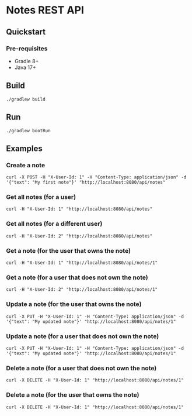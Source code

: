 # Notes REST API

## Quickstart

### Pre-requisites

- Gradle 8+
- Java 17+

## Build

```shell
./gradlew build
```

## Run

```shell
./gradlew bootRun
```

## Examples

### Create a note

```shell
curl -X POST -H "X-User-Id: 1" -H "Content-Type: application/json" -d '{"text": "My first note"}' "http://localhost:8080/api/notes"
```

### Get all notes (for a user)

```shell
curl -H "X-User-Id: 1" "http://localhost:8080/api/notes"
```

### Get all notes (for a different user)

```shell
curl -H "X-User-Id: 2" "http://localhost:8080/api/notes"
```


### Get a note (for the user that owns the note)

```shell
curl -H "X-User-Id: 1" "http://localhost:8080/api/notes/1"
```

### Get a note (for a user that does not own the note)

```shell
curl -H "X-User-Id: 2" "http://localhost:8080/api/notes/1"
```

### Update a note (for the user that owns the note)

```shell
curl -X PUT -H "X-User-Id: 1" -H "Content-Type: application/json" -d '{"text": "My updated note"}' "http://localhost:8080/api/notes/1"
```

### Update a note (for a user that does not own the note)

```shell
curl -X PUT -H "X-User-Id: 1" -H "Content-Type: application/json" -d '{"text": "My updated note"}' "http://localhost:8080/api/notes/1"
```

### Delete a note (for a user that does not own the note)

```shell
curl -X DELETE -H "X-User-Id: 1" "http://localhost:8080/api/notes/1"
```

### Delete a note (for the user that owns the note)

```shell
curl -X DELETE -H "X-User-Id: 1" "http://localhost:8080/api/notes/1"
```
